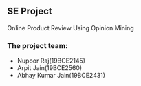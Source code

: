 ## SE Project
Online Product Review Using Opinion Mining 


### The project team:
* Nupoor Raj(19BCE2145)
* Arpit Jain(19BCE2560)
* Abhay Kumar Jain(19BCE2431)

